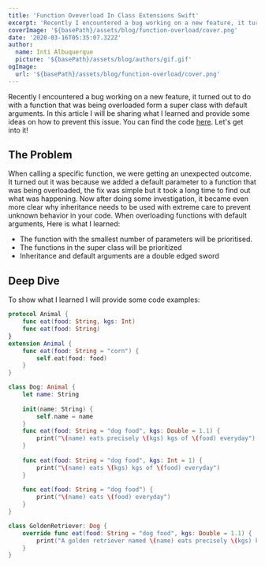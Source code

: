 ```yaml
---
title: 'Function Oveverload In Class Extensions Swift'
excerpt: 'Recently I encountered a bug working on a new feature, it turned out to do with a function that was being overloaded form a super class with preset arguments. In this article I will be sharing what I learned and provide some ideas on how to prevent this issue.'
coverImage: '${basePath}/assets/blog/function-overload/cover.png'
date: '2020-03-16T05:35:07.322Z'
author:
  name: Inti Albuquerque
  picture: '${basePath}/assets/blog/authors/gif.gif'
ogImage:
  url: '${basePath}/assets/blog/function-overload/cover.png'
---
```


Recently I encountered a bug working on a new feature, it turned out to do with a function that was being overloaded form a super class with default arguments. In this article I will be sharing what I learned and provide some ideas on how to prevent this issue. You can find the code [here](https://github.com/intiMRA/Function-Overload-Swift/blob/main/Contents.swift). Let's get into it!

## The Problem

When calling a specific function, we were getting an unexpected outcome. It turned out it was because we added a default parameter to a function that was being overloaded, the fix was simple but it took a long time to find out what was happening. Now after doing some investigation, it became even more clear why inheritance needs to be used with extreme care to prevent unknown behavior in your code. When overloading functions with default arguments, Here is what I learned:

- The function with the smallest number of parameters will be prioritised.
- The functions in the super class will be prioritized
- Inheritance and default arguments are a double edged sword

## Deep Dive

To show what I learned I will provide some code examples: 

```swift
protocol Animal {
    func eat(food: String, kgs: Int)
    func eat(food: String)
}
extension Animal {
    func eat(food: String = "corn") {
        self.eat(food: food)
    }
}

class Dog: Animal {
    let name: String
    
    init(name: String) {
        self.name = name
    }
    func eat(food: String = "dog food", kgs: Double = 1.1) {
        print("\(name) eats precisely \(kgs) kgs of \(food) everyday")
    }
    
    func eat(food: String = "dog food", kgs: Int = 1) {
        print("\(name) eats \(kgs) kgs of \(food) everyday")
    }
    
    func eat(food: String = "dog food") {
        print("\(name) eats \(food) everyday")
    }
}

class GoldenRetriever: Dog {
    override func eat(food: String = "dog food", kgs: Double = 1.1) {
        print("A golden retriever named \(name) eats precisely \(kgs) kgs of \(food) everyday")
    }
}
```